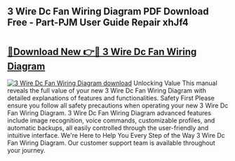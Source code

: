 ## 3 Wire Dc Fan Wiring Diagram PDF Download Free - Part-PJM User Guide Repair xhJf4

# <h2><a href="http://dfkmta.blite.top/?on=3+Wire+Dc+Fan+Wiring+Diagram">🔗Download New 👉🔴 3 Wire Dc Fan Wiring Diagram</a></h2>

[![3 Wire Dc Fan Wiring Diagram download](https://i.imgur.com/lujVjoI.png)](http://dfkmta.blite.top/?on=3+Wire+Dc+Fan+Wiring+Diagram)
Unlocking Value This manual reveals the full value of your new 3 Wire Dc Fan Wiring Diagram with detailed explanations of features and functionalities. Safety First Please ensure you follow all safety precautions when operating your new 3 Wire Dc Fan Wiring Diagram. 3 Wire Dc Fan Wiring Diagram advanced features include image recognition, voice commands, customizable profiles, and automatic backups, all easily controlled through the user-friendly and intuitive interface. We're Here to Help You Every Step of the Way 3 Wire Dc Fan Wiring Diagram. Our customer support team is available throughout your journey.
